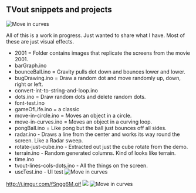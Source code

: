 ## TVout snippets and projects
![Move in curves](http://i.imgur.com/fSngg6M.gif)

All of this is a work in progress. Just wanted to share what I have. Most of these are just visual effects.

- 2001 = Folder contains images that replicate the screens from the movie 2001.
- barGraph.ino
- bounceBall.ino = Gravity pulls dot down and bounces lower and lower.
- bugDrawing.ino = Draw a random dot and move randomly up, down, right or left.
- convert-int-to-string-and-loop.ino
- dots.ino = Draw random dots and delete random dots.
- font-test.ino
- gameOfLife.ino = a classic
- move-in-circle.ino = Moves an object in a circle.
- move-in-curves.ino = Moves an object in a curving loop.
- pongBall.ino =  Like pong but the ball just bounces off all sides.
- radar.ino - Draws a line from the center and works its way round the screen. Like a Radar sweep.
- rotate-just-cube.ino - Extracted out just the cube rotate from the demo.
- terrain.ino - Random generated columns. Kind of looks like terrain.
- time.ino
- tvout-lines-cols-dots.ino - All the things on the screen.
- uscTest.ino - UI test
![Move in curves](http://i.imgur.com/fSngg6M.gif)


http://i.imgur.com/fSngg6M.gif
<img src="http://i.imgur.com/fSngg6M.gif">
![Move in curves](http://i.imgur.com/fSngg6M.gif)

